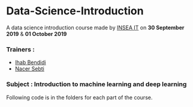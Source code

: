 # Data-Science-Introduction
A data science introduction course made by [INSEA IT](https://inseait.com) on **30 September 2019** & **01 October 2019**
### Trainers : 
- [Ihab Bendidi](https://github.com/IhabBendidi)
- [Nacer Sebti](https://github.com/NacerSebtiMS)

### Subject : Introduction to machine learning and deep learning

Following code is in the folders for each part of the course.
